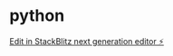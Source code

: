 # python

[Edit in StackBlitz next generation editor ⚡️](https://stackblitz.com/~/github.com/MukeMeng666/python)
